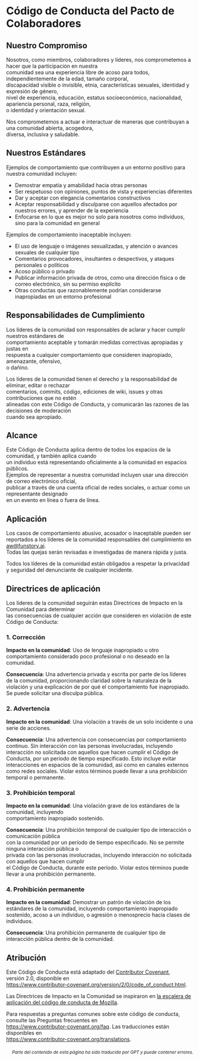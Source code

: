 # Código de Conducta del Pacto de Colaboradores

## Nuestro Compromiso

Nosotros, como miembros, colaboradores y líderes, nos comprometemos a hacer que la participación en nuestra  
comunidad sea una experiencia libre de acoso para todos, independientemente de la edad, tamaño corporal,  
discapacidad visible o invisible, etnia, características sexuales, identidad y expresión de género,  
nivel de experiencia, educación, estatus socioeconómico, nacionalidad, apariencia personal, raza, religión,  
o identidad y orientación sexual.  

Nos comprometemos a actuar e interactuar de maneras que contribuyan a una comunidad abierta, acogedora,  
diversa, inclusiva y saludable.

## Nuestros Estándares

Ejemplos de comportamiento que contribuyen a un entorno positivo para nuestra
comunidad incluyen:

* Demostrar empatía y amabilidad hacia otras personas  
* Ser respetuoso con opiniones, puntos de vista y experiencias diferentes  
* Dar y aceptar con elegancia comentarios constructivos  
* Aceptar responsabilidad y disculparse con aquellos afectados por nuestros errores, y aprender de la experiencia  
* Enfocarse en lo que es mejor no solo para nosotros como individuos, sino para la comunidad en general

Ejemplos de comportamiento inaceptable incluyen:

* El uso de lenguaje o imágenes sexualizadas, y atención o avances sexuales de cualquier tipo  
* Comentarios provocadores, insultantes o despectivos, y ataques personales o políticos  
* Acoso público o privado  
* Publicar información privada de otros, como una dirección física o de correo electrónico, sin su permiso explícito  
* Otras conductas que razonablemente podrían considerarse inapropiadas en un entorno profesional

## Responsabilidades de Cumplimiento

Los líderes de la comunidad son responsables de aclarar y hacer cumplir nuestros estándares de  
comportamiento aceptable y tomarán medidas correctivas apropiadas y justas en  
respuesta a cualquier comportamiento que consideren inapropiado, amenazante, ofensivo,  
o dañino.

Los líderes de la comunidad tienen el derecho y la responsabilidad de eliminar, editar o rechazar  
comentarios, commits, código, ediciones de wiki, issues y otras contribuciones que no estén  
alineadas con este Código de Conducta, y comunicarán las razones de las decisiones de moderación  
cuando sea apropiado.

## Alcance

Este Código de Conducta aplica dentro de todos los espacios de la comunidad, y también aplica cuando  
un individuo está representando oficialmente a la comunidad en espacios públicos.  
Ejemplos de representar a nuestra comunidad incluyen usar una dirección de correo electrónico oficial,  
publicar a través de una cuenta oficial de redes sociales, o actuar como un representante designado  
en un evento en línea o fuera de línea.

## Aplicación

Los casos de comportamiento abusivo, acosador o inaceptable pueden ser reportados a los líderes de la comunidad responsables del cumplimiento en aw@funstory.ai.  
Todas las quejas serán revisadas e investigadas de manera rápida y justa.  

Todos los líderes de la comunidad están obligados a respetar la privacidad y seguridad del denunciante de cualquier incidente.

## Directrices de aplicación

Los líderes de la comunidad seguirán estas Directrices de Impacto en la Comunidad para determinar  
las consecuencias de cualquier acción que consideren en violación de este Código de Conducta:

### 1. Corrección

**Impacto en la comunidad**: Uso de lenguaje inapropiado u otro comportamiento considerado poco profesional o no deseado en la comunidad.

**Consecuencia**: Una advertencia privada y escrita por parte de los líderes de la comunidad, proporcionando claridad sobre la naturaleza de la violación y una explicación de por qué el comportamiento fue inapropiado. Se puede solicitar una disculpa pública.

### 2. Advertencia

**Impacto en la comunidad**: Una violación a través de un solo incidente o una serie de acciones.

**Consecuencia**: Una advertencia con consecuencias por comportamiento continuo. Sin interacción con las personas involucradas, incluyendo interacción no solicitada con aquellos que hacen cumplir el Código de Conducta, por un período de tiempo especificado. Esto incluye evitar interacciones en espacios de la comunidad, así como en canales externos como redes sociales. Violar estos términos puede llevar a una prohibición temporal o permanente.

### 3. Prohibición temporal

**Impacto en la comunidad**: Una violación grave de los estándares de la comunidad, incluyendo  
comportamiento inapropiado sostenido.  

**Consecuencia**: Una prohibición temporal de cualquier tipo de interacción o comunicación pública  
con la comunidad por un período de tiempo especificado. No se permite ninguna interacción pública o  
privada con las personas involucradas, incluyendo interacción no solicitada con aquellos que hacen cumplir  
el Código de Conducta, durante este período. Violar estos términos puede llevar a una prohibición permanente.

### 4. Prohibición permanente

**Impacto en la comunidad**: Demostrar un patrón de violación de los estándares de la comunidad, incluyendo comportamiento inapropiado sostenido, acoso a un individuo, o agresión o menosprecio hacia clases de individuos.

**Consecuencia**: Una prohibición permanente de cualquier tipo de interacción pública dentro de la comunidad.

## Atribución

Este Código de Conducta está adaptado del [Contributor Covenant][homepage],  
versión 2.0, disponible en  
https://www.contributor-covenant.org/version/2/0/code_of_conduct.html.  

Las Directrices de Impacto en la Comunidad se inspiraron en [la escalera de aplicación del código de conducta de Mozilla](https://github.com/mozilla/diversity).  

[homepage]: https://www.contributor-covenant.org  

Para respuestas a preguntas comunes sobre este código de conducta, consulte las Preguntas frecuentes en  
https://www.contributor-covenant.org/faq. Las traducciones están disponibles en  
https://www.contributor-covenant.org/translations.

<div align="right"> 
<h6><small>Parte del contenido de esta página ha sido traducido por GPT y puede contener errores.</small></h6>
